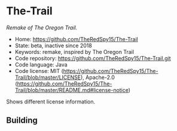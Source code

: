 # The-Trail

_Remake of The Oregon Trail._

- Home: https://github.com/TheRedSpy15/The-Trail
- State: beta, inactive since 2018
- Keywords: remake, inspired by The Oregon Trail
- Code repository: https://github.com/TheRedSpy15/The-Trail.git
- Code language: Java
- Code license: MIT (https://github.com/TheRedSpy15/The-Trail/blob/master/LICENSE), Apache-2.0 (https://github.com/TheRedSpy15/The-Trail/blob/master/README.md#license-notice)

Shows different license information.

## Building
